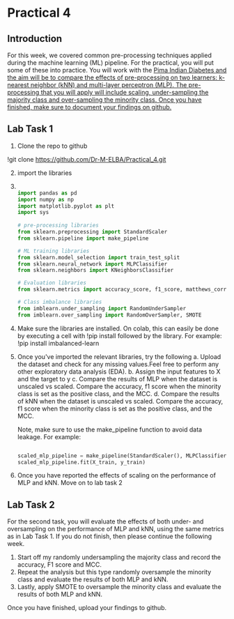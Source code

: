 # Practical 4

## Introduction

For this week, we covered common pre-processing techniques applied during the machine learning (ML) pipeline. For the practical, you will put some of these into practice. You will work with the <ins> Pima Indian Diabetes <ins> and the aim will be to compare the effects of pre-processing on two learners: k-nearest neighbor (kNN) and multi-layer perceptron (MLP). The pre-processing that you will apply will include scaling, under-sampling the majority class and over-sampling the minority class. Once you have finished, make sure to document your findings on github.


## Lab Task 1

1. Clone the repo to github

!git clone https://github.com/Dr-M-ELBA/Practical_4.git

2. import the libraries

3. ```Python

   import pandas as pd
   import numpy as np
   import matplotlib.pyplot as plt
   import sys
  
   # pre-processing libraries
   from sklearn.preprocessing import StandardScaler
   from sklearn.pipeline import make_pipeline

   # ML training libraries
   from sklearn.model_selection import train_test_split
   from sklearn.neural_network import MLPClassifier
   from sklearn.neighbors import KNeighborsClassifier

   # Evaluation libraries
   from sklearn.metrics import accuracy_score, f1_score, matthews_corrcoef

   # Class imbalance libraries
   from imblearn.under_sampling import RandomUnderSampler
   from imblearn.over_sampling import RandomOverSampler, SMOTE
   ```

4. Make sure the libraries are installed. On colab, this can easily be done by executing a cell with !pip install followed by the library. For example: !pip install imbalanced-learn

5. Once you've imported the relevant libraries, try the following
   a. Upload the dataset and check for any missing values.Feel free to perform any other exploratory data analysis (EDA).
   b. Assign the input features to X and the target to y
   c. Compare the results of MLP when the dataset is unscaled vs scaled. Compare the accuracy, f1 score when the minority class is set as the positive class, and the MCC.
   d. Compare the results of kNN when the dataset is unscaled vs scaled. Compare the accuracy, f1 score when the minority class is set as the positive class, and the MCC.

   Note, make sure to use the make_pipeline function to avoid data leakage. For example:

   ``` Python

   scaled_mlp_pipeline = make_pipeline(StandardScaler(), MLPClassifier(random_state=42))
   scaled_mlp_pipeline.fit(X_train, y_train)
   ```

6. Once you have reported the effects of scaling on the performance of MLP and kNN. Move on to lab task 2

## Lab Task 2

For the second task, you will evaluate the effects of both under- and oversampling on the performance of MLP and kNN, using the same metrics as in Lab Task 1. If you do not finish, then please continue the following week.

1. Start off my randomly undersampling the majority class and record the accuracy, F1 score and MCC.
2. Repeat the analysis but this type randomly oversample the minority class and evaluate the results of both MLP and kNN.
3. Lastly, apply SMOTE to oversample the minority class and evaluate the results of both MLP and kNN.

Once you have finished, upload your findings to github.

   
